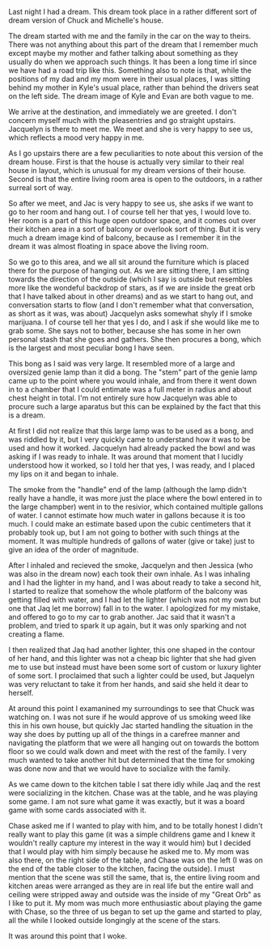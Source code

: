 Last night I had a dream. This dream took place in a rather different sort of
dream version of Chuck and Michelle's house.

The dream started with me and the family in the car on the way to theirs. There
was not anything about this part of the dream that I remember much except maybe
my mother and father talking about something as they usually do when we
approach such things. It has been a long time irl since we have had a road trip
like this. Something also to note is that, while the positions of my dad and my
mom were in their usual places, I was sitting behind my mother in Kyle's usual
place, rather than behind the drivers seat on the left side. The dream image of
Kyle and Evan are both vague to me.

We arrive at the destination, and immediately we are greeted. I don't concern
myself much with the pleasentries and go straight upstairs. Jacquelyn is there
to meet me. We meet and she is very happy to see us, which reflects a mood very
happy in me.

As I go upstairs there are a few peculiarities to note about this version of
the dream house. First is that the house is actually very similar to their real
house in layout, which is unusual for my dream versions of their house. Second
is that the entire living room area is open to the outdoors, in a rather
surreal sort of way.

So after we meet, and Jac is very happy to see us, she asks if we want to go to
her room and hang out. I of course tell her that yes, I would love to. Her room
is a part of this huge open outdoor space, and it comes out over their kitchen
area in a sort of balcony or overlook sort of thing. But it is very much a
dream image kind of balcony, because as I remember it in the dream it was
almost floating in space above the living room.

So we go to this area, and we all sit around the furniture which is placed
there for the purpose of hanging out. As we are sitting there, I am sitting
towards the direction of the outside (which I say is outside but resembles more
like the wondeful backdrop of stars, as if we are inside the great orb that I
have talked about in other dreams) and as we start to hang out, and
conversation starts to flow (and I don't remember what that conversation, as
short as it was, was about) Jacquelyn asks somewhat shyly if I smoke marijuana.
I of course tell her that yes I do, and I ask if she would like me to grab
some. She says not to bother, because she has some in her own personal stash
that she goes and gathers. She then procures a bong, which is the largest and
most peculiar bong I have seen.

This bong as I said was very large. It resembled more of a large and oversized
genie lamp than it did a bong. The "stem" part of the genie lamp came up to the
point where you would inhale, and from there it went down in to a chamber that
I could entimate was a full meter in radius and about chest height in total.
I'm not entirely sure how Jacquelyn was able to procure such a large aparatus
but this can be explained by the fact that this is a dream.

At first I did not realize that this large lamp was to be used as a bong, and
was riddled by it, but I very quickly came to understand how it was to be used
and how it worked. Jacquelyn had already packed the bowl and was asking if I
was ready to inhale. It was around that moment that I lucidly understood how it
worked, so I told her that yes, I was ready, and I placed my lips on it and
began to inhale.

The smoke from the "handle" end of the lamp (although the lamp didn't really
have a handle, it was more just the place where the bowl entered in to the
large champber) went in to the resivior, which contained multiple gallons of
water. I cannot estimate how much water in gallons because it is too much. I
could make an estimate based upon the cubic centimeters that it probably took
up, but I am not going to bother with such things at the moment. It was
multiple hundreds of gallons of water (give or take) just to give an idea of
the order of magnitude.

After I inhaled and recieved the smoke, Jacquelyn and then Jessica (who was
also in the dream now) each took their own inhale. As I was inhaling and I had
the lighter in my hand, and I was about ready to take a second hit, I started
to realize that somehow the whole platform of the balcony was getting filled
with water, and I had let the lighter (which was not my own but one that Jaq
let me borrow) fall in to the water. I apologized for my mistake, and offered
to go to my car to grab another. Jac said that it wasn't a problem, and tried
to spark it up again, but it was only sparking and not creating a flame.

I then realized that Jaq had another lighter, this one shaped in the contour of
her hand, and this lighter was not a cheap bic lighter that she had given me to
use but instead must have been some sort of custom or luxury lighter of some
sort. I proclaimed that such a lighter could be used, but Jaquelyn was very
reluctant to take it from her hands, and said she held it dear to herself.

At around this point I examanined my surroundings to see that Chuck was
watching on. I was not sure if he would approve of us smoking weed like this in
his own house, but quickly Jac started handling the situation in the way she
does by putting up all of the things in a carefree manner and navigating the
platform that we were all hanging out on towards the bottom floor so we could
walk down and meet with the rest of the family. I very much wanted to take
another hit but determined that the time for smoking was done now and that we
would have to socialize with the family.

As we came down to the kitchen table I sat there idly while Jaq and the rest
were socializing in the kitchen. Chase was at the table, and he was playing
some game. I am not sure what game it was exactly, but it was a board game with
some cards associated with it.

Chase asked me if I wanted to play with him, and to be totally honest I didn't
really want to play this game (it was a simple childrens game and I knew it
wouldn't really capture my interest in the way it would him) but I decided that
I would play with him simply because he asked me to. My mom was also there, on
the right side of the table, and Chase was on the left (I was on the end of the
table closer to the kitchen, facing the outside). I must mention that the scene
was still the same, that is, the entire living room and kitchen areas were
arranged as they are in real life but the entire wall and ceiling were stripped
away and outside was the inside of my "Great Orb" as I like to put it. My mom
was much more enthusiastic about playing the game with Chase, so the three of
us began to set up the game and started to play, all the while I looked outside
longingly at the scene of the stars.

It was around this point that I woke.
